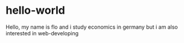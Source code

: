 
# hello-world

Hello, my name is flo and i study economics in germany but i am also interested in web-developing
